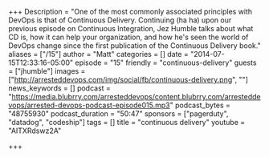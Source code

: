 +++
Description = "One of the most commonly associated principles with DevOps is that of Continuous Delivery. Continuing (ha ha) upon our previous episode on Continuous Integration, Jez Humble talks about what CD is, how it can help your organization, and how he's seen the world of DevOps change since the first publication of the Continuous Delivery book."
aliases = ["/15"]
author = "Matt"
categories = []
date = "2014-07-15T12:33:16-05:00"
episode = "15"
friendly = "continuous-delivery"
guests = ["jhumble"]
images = ["http://arresteddevops.com/img/social/fb/continuous-delivery.png", ""]
news_keywords = []
podcast = "https://media.blubrry.com/arresteddevops/content.blubrry.com/arresteddevops/arrested-devops-podcast-episode015.mp3"
podcast_bytes = "48755930"
podcast_duration = "50:47"
sponsors = ["pagerduty", "datadog", "codeship"]
tags = []
title = "continuous delivery"
youtube = "AITXRdswz2A"

+++

